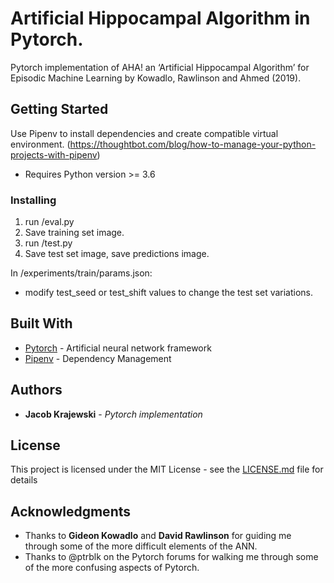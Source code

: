 # Artificial Hippocampal Algorithm in Pytorch.

Pytorch implementation of AHA! an ‘Artificial Hippocampal Algorithm’ for Episodic Machine Learning by Kowadlo, Rawlinson and Ahmed (2019). 

## Getting Started

Use Pipenv to install dependencies and create compatible virtual environment. (https://thoughtbot.com/blog/how-to-manage-your-python-projects-with-pipenv)

 - Requires Python version >= 3.6


### Installing

1. run /eval.py
2. Save training set image.
3. run /test.py
4. Save test set image, save predictions image.

In /experiments/train/params.json:
 - modify test_seed or test_shift values to change the test set variations.


## Built With

* [Pytorch](https://pytorch.org/) - Artificial neural network framework
* [Pipenv](https://pypi.org/project/pipenv/) - Dependency Management


## Authors

* **Jacob Krajewski** - *Pytorch implementation*


## License

This project is licensed under the MIT License - see the [LICENSE.md](LICENSE.md) file for details

## Acknowledgments

* Thanks to **Gideon Kowadlo** and **David Rawlinson** for guiding me through some of the more difficult elements of the ANN. 
* Thanks to @ptrblk on the Pytorch forums for walking me through some of the more confusing aspects of Pytorch. 

